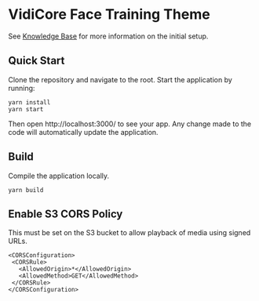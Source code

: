# VidiCore Face Training Theme

See [Knowledge Base](https://vidispine.atlassian.net/wiki/spaces/IES/pages/) for more information on the initial setup.

## Quick Start

Clone the repository and navigate to the root. Start the application by running:
```
yarn install
yarn start
```
Then open http://localhost:3000/ to see your app. Any change made to the code will automatically update the application.


## Build

Compile the application locally.
```
yarn build
```

## Enable S3 CORS Policy

This must be set on the S3 bucket to allow playback of media using signed URLs.
```
<CORSConfiguration>
 <CORSRule>
   <AllowedOrigin>*</AllowedOrigin>
   <AllowedMethod>GET</AllowedMethod>
 </CORSRule>
</CORSConfiguration>
```
